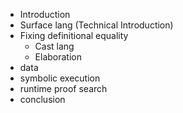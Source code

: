 * Introduction
* Surface lang (Technical Introduction)
* Fixing definitional equality
  * Cast lang
  * Elaboration
* data
* symbolic execution
* runtime proof search
* conclusion
